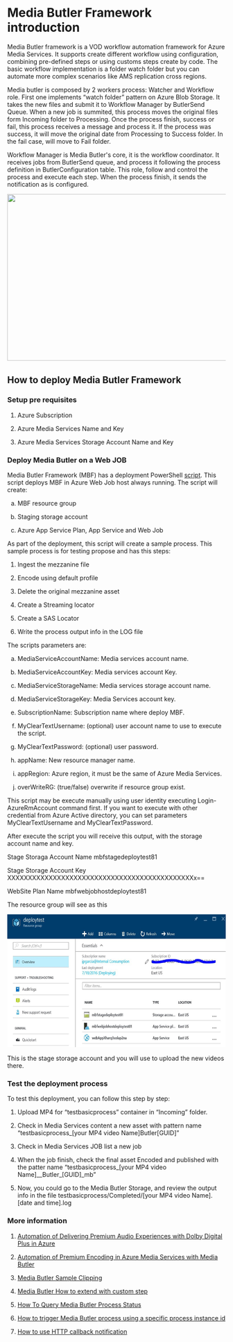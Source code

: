 
<html xmlns="http://www.w3.org/1999/xhtml">
<head>

</head>
<body>
<h1 id="introduction">Media Butler Framework introduction</h1>
<p>Media Butler framework is a VOD workflow automation framework for Azure Media Services. It supports create different workflow using configuration, combining pre-defined steps or using customs steps create by code. The basic workflow implementation is a folder watch folder but you can automate more complex scenarios like AMS replication cross regions.</p>
<p>Media butler is composed by 2 workers process: Watcher and Workflow role. First one implements “watch folder” pattern on Azure Blob Storage. It takes the new files and submit it to Workflow Manager by ButlerSend Queue. When a new job is summited, this process moves the original files form Incoming folder to Processing. Once the process finish, success or fail, this process receives a message and process it. If the process was success, it will move the original date from Processing to Success folder. In the fail case, will move to Fail folder.</p>
<p>Workflow Manager is Media Butler's core, it is the workflow coordinator. It receives jobs from ButlerSend queue, and process it following the process definition in ButlerConfiguration table. This role, follow and control the process and execute each step. When the process finish, it sends the notification as is configured.</p>
<p><img src="docs/ButlerReadmeImg.JPG" width="624" height="384" /></p>
<h2 id="how-to-deploy-media-butler-framework">How to deploy Media Butler Framework</h2>
<h3 id="setup-pre-requisites">Setup pre requisites</h3>
<ol style="list-style-type: decimal">
<li><p>Azure Subscription</p></li>
<li><p>Azure Media Services Name and Key</p></li>
<li><p>Azure Media Services Storage Account Name and Key</p></li>
</ol>
<h3 id="deploy-media-butler-on-a-web-job">Deploy Media Butler on a Web JOB</h3>
<p>Media Butler Framework (MBF) has a deployment PowerShell <a href="https://github.com/liarjo/MediaBlutlerTest01/blob/master/Deployment/zeroTouchDeploy.ps1">script</a>. This script deploys MBF in Azure Web Job host always running. The script will create:</p>
<ol style="list-style-type: lower-alpha">
<li><p>MBF resource group</p></li>
<li><p>Staging storage account</p></li>
<li><p>Azure App Service Plan, App Service and Web Job</p></li>
</ol>
<p>As part of the deployment, this script will create a sample process. This sample process is for testing propose and has this steps:</p>
<ol style="list-style-type: decimal">
<li><p>Ingest the mezzanine file</p></li>
<li><p>Encode using default profile</p></li>
<li><p>Delete the original mezzanine asset</p></li>
<li><p>Create a Streaming locator</p></li>
<li><p>Create a SAS Locator</p></li>
<li><p>Write the process output info in the LOG file</p></li>
</ol>
<p>The scripts parameters are:</p>
<ol style="list-style-type: lower-alpha">
<li><p>MediaServiceAccountName: Media services account name.</p></li>
<li><p>MediaServiceAccountKey: Media services account Key.</p></li>
<li><p>MediaServiceStorageName: Media services storage account name.</p></li>
<li><p>MediaServiceStorageKey: Media Services account key.</p></li>
<li><p>SubscriptionName: Subscription name where deploy MBF.</p></li>
<li><p>MyClearTextUsername: (optional) user account name to use to execute the script.</p></li>
<li><p>MyClearTextPassword: (optional) user password.</p></li>
<li><p>appName: New resource manager name.</p></li>
<li><p>appRegion: Azure region, it must be the same of Azure Media Services.</p></li>
<li><p>overWriteRG: (true/false) overwrite if resource group exist.</p></li>
</ol>
<p>This script may be execute manually using user identity executing Login-AzureRmAccount command first. If you want to execute with other credential from Azure Active directory, you can set parameters MyClearTextUsername and MyClearTextPassword.</p>
<p>After execute the script you will receive this output, with the storage account name and key.</p>
<p>Stage Storaga Account Name mbfstagedeploytest81</p>
<p>Stage Storage Account Key XXXXXXXXXXXXXXXXXXXXXXXXXXXXXXXXXXXXXXXXXXXXXx==</p>
<p>WebSite Plan Name mbfwebjobhostdeploytest81</p>
<p>The resource group will see as this</p>
<p><img src="docs/ResourceGroupComponents.JPG" width="624" height="306" /></p>
<p>This is the stage storage account and you will use to upload the new videos there.</p>
<h3 id="test-the-deployment-process">Test the deployment process</h3>
<p>To test this deployment, you can follow this step by step:</p>
<ol style="list-style-type: decimal">
<li><p>Upload MP4 for “testbasicprocess” container in “Incoming” folder.</p></li>
<li><p>Check in Media Services content a new asset with pattern name “testbasicprocess_[your MP4 video Name]Butler[GUID]”</p></li>
<li><p>Check in Media Services JOB list a new job</p></li>
<li><p>When the job finish, check the final asset Encoded and published with the patter name “testbasicprocess_[your MP4 video Name]__Butler_[GUID]_mb”</p></li>
<li><p>Now, you could go to the Media Butler Storage, and review the output info in the file testbasicprocess/Completed/[your MP4 video Name].[date and time].log</p></li>
</ol>
<h3 id="more-information">More information</h3>

<ol style="list-style-type: decimal">
<li><p><a href="https://github.com/liarjo/MediaBlutlerTest01/blob/master/docs/DolbySample.md">Automation of Delivering Premium Audio Experiences with Dolby Digital Plus in Azure</a></p></li>
<li><p><a href="https://github.com/liarjo/MediaBlutlerTest01/blob/master/docs/PremiunEncoder.md">Automation of Premium Encoding in Azure Media Services with Media Butler</a></p></li>
<li><p><a href="https://github.com/liarjo/MediaBlutlerTest01/blob/master/docs/SampleClipping.md">Media Butler Sample Clipping</a></p></li>
<li><p><a href="https://github.com/liarjo/MediaBlutlerTest01/blob/master/docs/customStep.md">Media Butler How to extend with custom step</a></p></li>
<li><p><a href="https://github.com/liarjo/MediaBlutlerTest01/blob/master/docs/query.md">How To Query Media Butler Process Status</a></p></li>
<li><p><a href="https://github.com/liarjo/MediaBlutlerTest01/blob/master/docs/watchfolder.md">How to trigger Media Butler process using a specific process instance id</a></p></li>
<li><p><a href="https://github.com/liarjo/MediaBlutlerTest01/blob/master/docs/httpCallback.md">How to use HTTP callback notification</a>
</ol>


</body>
</html>

